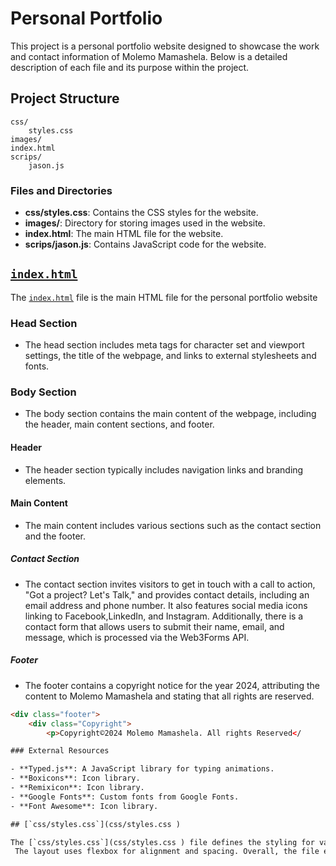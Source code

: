 # Personal Portfolio
This project is a personal portfolio website designed to showcase the work and contact information of Molemo Mamashela. Below is a detailed description of each file and its purpose within the project.

## Project Structure
```
css/
    styles.css
images/
index.html
scrips/
    jason.js
```
### Files and Directories

- **css/styles.css**: Contains the CSS styles for the website.
- **images/**: Directory for storing images used in the website.
- **index.html**: The main HTML file for the website.
- **scrips/jason.js**: Contains JavaScript code for the website.

## [`index.html`](index.html )

The [`index.html`](index.html ) file is the main HTML file for the personal portfolio website

### Head Section
-  The head section includes meta tags for character set and viewport settings, the title of the webpage, and links to external stylesheets and fonts.
### Body Section
-  The body section contains the main content of the webpage, including the header, main content sections, and footer.
#### Header
-  The header section typically includes navigation links and branding elements.
#### Main Content
-  The main content includes various sections such as the contact section and the footer.
##### Contact Section
-  The contact section invites visitors to get in touch with a call to action, "Got a project? Let's Talk," and provides contact details, including an email address and phone number.
  It also features social media icons linking to Facebook,LinkedIn, and Instagram. Additionally,
  there is a contact form that allows users to submit their name, email, and message, which is processed via the Web3Forms API.
##### Footer
-  The footer contains a copyright notice for the year 2024, attributing the content to Molemo Mamashela and stating that all rights are reserved.

```html
<div class="footer">
    <div class="Copyright">
        <p>Copyright©2024 Molemo Mamashela. All rights Reserved</

### External Resources

- **Typed.js**: A JavaScript library for typing animations.
- **Boxicons**: Icon library.
- **Remixicon**: Icon library.
- **Google Fonts**: Custom fonts from Google Fonts.
- **Font Awesome**: Icon library.

## [`css/styles.css`](css/styles.css )

The [`css/styles.css`](css/styles.css ) file defines the styling for various sections of the webpage. It includes styles for text elements such as paragraphs and headings, specifying properties like font weight, line height, margin, and color. The file uses CSS variables for consistent color and font size management. Specific sections like the "About" section and "Services" section have tailored styles, including font sizes, colors, and margins. The "Services" section features a title with a highlighted span and a card layout for service descriptions. The service cards are styled with a dark background, padding, rounded corners, and a transition effect for smooth interactions.
 The layout uses flexbox for alignment and spacing. Overall, the file ensures a cohesive and visually appealing design for the webpage.
